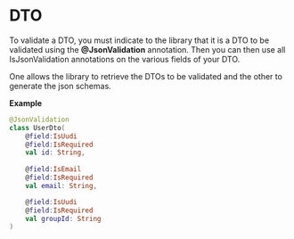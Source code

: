 # DTO

To validate a DTO, you must indicate to the library that it is a
DTO to be validated using the **@JsonValidation** annotation.
Then you can then use all IsJsonValidation annotations on
the various fields of your DTO.

One allows the library to retrieve the DTOs to be validated
and the other to generate the json schemas.

**Example**

```kotlin
@JsonValidation
class UserDto(
    @field:IsUudi
    @field:IsRequired
    val id: String,
    
    @field:IsEmail
    @field:IsRequired
    val email: String,

    @field:IsUudi
    @field:IsRequired
    val groupId: String
)